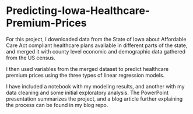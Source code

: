 # Predicting-Iowa-Healthcare-Premium-Prices

For this project, I downloaded data from the State of Iowa about Affordable Care Act compliant healthcare plans available in different parts of the state, and merged it with county level economic and demographic data gathered from the US census. 

I then used variables from the merged dataset to predict healthcare premium prices using the three types of linear regression models. 

I have included a notebook with my modeling results, and another with my data cleaning and some initial exploratory analysis. The PowerPoint presentation summarizes the project, and a blog article further explaining the process can be found in my blog repo. 
